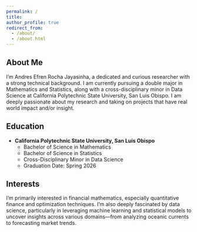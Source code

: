 ```yaml
---
permalink: /
title: 
author_profile: true
redirect_from: 
  - /about/
  - /about.html
---
```


## About Me
I’m Andres Efren Rocha Jayasinha, a dedicated and curious researcher with a strong technical background. I am currently pursuing a double major in Mathematics and Statistics, along with a cross-disciplinary minor in Data Science at California Polytechnic State University, San Luis Obispo. I am deeply passionate about my research and taking on projects that have real world impact and/or insight.  

## Education
- **California Polytechnic State University, San Luis Obispo**
  - Bachelor of Science in Mathematics 
  - Bachelor of Science in Statistics
  - Cross-Disciplinary Minor in Data Science
  - Graduation Date: Spring 2026
  

## Interests
I’m primarily interested in financial mathematics, especially quantitative finance and optimization techniques. I’m also deeply fascinated by data science, particularly in leveraging machine learning and statistical models to uncover insights across various domains—from analyzing oceanic currents to forecasting market trends.
